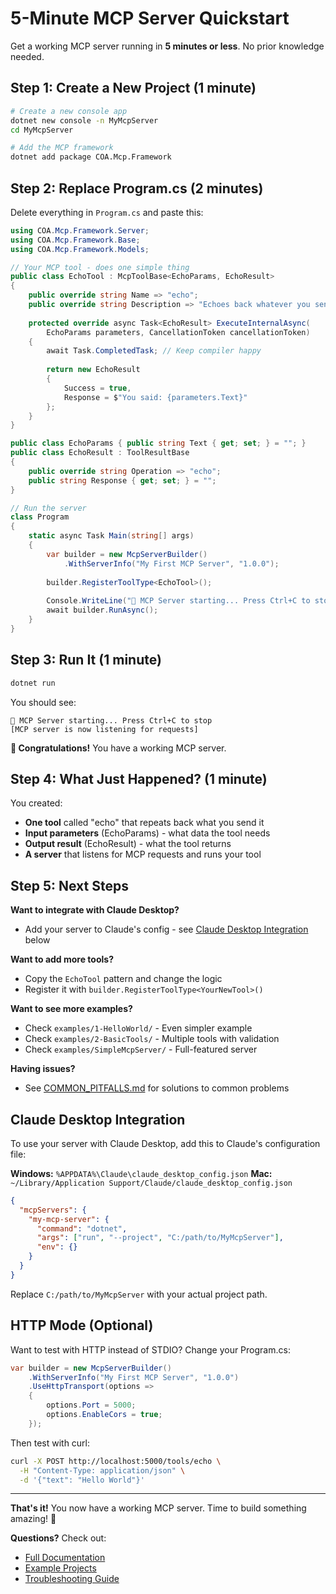 # 5-Minute MCP Server Quickstart

Get a working MCP server running in **5 minutes or less**. No prior knowledge needed.

## Step 1: Create a New Project (1 minute)

```bash
# Create a new console app
dotnet new console -n MyMcpServer
cd MyMcpServer

# Add the MCP framework
dotnet add package COA.Mcp.Framework
```

## Step 2: Replace Program.cs (2 minutes)

Delete everything in `Program.cs` and paste this:

```csharp
using COA.Mcp.Framework.Server;
using COA.Mcp.Framework.Base;
using COA.Mcp.Framework.Models;

// Your MCP tool - does one simple thing
public class EchoTool : McpToolBase<EchoParams, EchoResult>
{
    public override string Name => "echo";
    public override string Description => "Echoes back whatever you send";
    
    protected override async Task<EchoResult> ExecuteInternalAsync(
        EchoParams parameters, CancellationToken cancellationToken)
    {
        await Task.CompletedTask; // Keep compiler happy
        
        return new EchoResult 
        { 
            Success = true, 
            Response = $"You said: {parameters.Text}" 
        };
    }
}

public class EchoParams { public string Text { get; set; } = ""; }
public class EchoResult : ToolResultBase 
{ 
    public override string Operation => "echo";
    public string Response { get; set; } = "";
}

// Run the server
class Program
{
    static async Task Main(string[] args)
    {
        var builder = new McpServerBuilder()
            .WithServerInfo("My First MCP Server", "1.0.0");
        
        builder.RegisterToolType<EchoTool>();
        
        Console.WriteLine("🚀 MCP Server starting... Press Ctrl+C to stop");
        await builder.RunAsync();
    }
}
```

## Step 3: Run It (1 minute)

```bash
dotnet run
```

You should see:
```
🚀 MCP Server starting... Press Ctrl+C to stop
[MCP server is now listening for requests]
```

**🎉 Congratulations!** You have a working MCP server.

## Step 4: What Just Happened? (1 minute)

You created:
- **One tool** called "echo" that repeats back what you send it
- **Input parameters** (EchoParams) - what data the tool needs
- **Output result** (EchoResult) - what the tool returns
- **A server** that listens for MCP requests and runs your tool

## Step 5: Next Steps

**Want to integrate with Claude Desktop?** 
- Add your server to Claude's config - see [Claude Desktop Integration](#claude-desktop-integration) below

**Want to add more tools?**
- Copy the `EchoTool` pattern and change the logic
- Register it with `builder.RegisterToolType<YourNewTool>()`

**Want to see more examples?**
- Check `examples/1-HelloWorld/` - Even simpler example
- Check `examples/2-BasicTools/` - Multiple tools with validation
- Check `examples/SimpleMcpServer/` - Full-featured server

**Having issues?**
- See [COMMON_PITFALLS.md](docs/COMMON_PITFALLS.md) for solutions to common problems

## Claude Desktop Integration

To use your server with Claude Desktop, add this to Claude's configuration file:

**Windows:** `%APPDATA%\Claude\claude_desktop_config.json`
**Mac:** `~/Library/Application Support/Claude/claude_desktop_config.json`

```json
{
  "mcpServers": {
    "my-mcp-server": {
      "command": "dotnet",
      "args": ["run", "--project", "C:/path/to/MyMcpServer"],
      "env": {}
    }
  }
}
```

Replace `C:/path/to/MyMcpServer` with your actual project path.

## HTTP Mode (Optional)

Want to test with HTTP instead of STDIO? Change your Program.cs:

```csharp
var builder = new McpServerBuilder()
    .WithServerInfo("My First MCP Server", "1.0.0")
    .UseHttpTransport(options =>
    {
        options.Port = 5000;
        options.EnableCors = true;
    });
```

Then test with curl:
```bash
curl -X POST http://localhost:5000/tools/echo \
  -H "Content-Type: application/json" \
  -d '{"text": "Hello World"}'
```

---

**That's it!** You now have a working MCP server. Time to build something amazing! 🚀

**Questions?** Check out:
- [Full Documentation](docs/README.md)
- [Example Projects](examples/)
- [Troubleshooting Guide](docs/COMMON_PITFALLS.md)